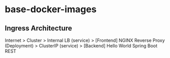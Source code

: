 # base-docker-images

## Ingress Architecture

Internet > Cluster > Internal LB (service) > [Frontend] NGINX Reverse Proxy (Deployment) > ClusterIP (service) > [Backend] Hello World Spring Boot REST 
